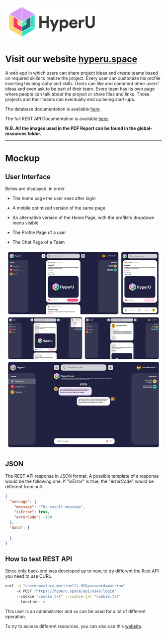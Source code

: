 ![HyperU](global-resources/logo/Logo%20Nero_Trs_300.png "HyperU")
======

# Visit our website [hyperu.space](https://hyperu.space)

A web app in which users can share project ideas and create teams based on required skills to realize the project.
Every user can customize his profile inserting his biography and skills.
Users can like and comment other users' ideas and even ask to be part of their team.
Every team has its own page where people can talk about the project or share files and links.
Those projects and their teams can eventually end up being start-ups.

The database documentation is available [here](global-resources/HyperU%20-%20Database%20Documentation.pdf).

The full REST API Documentation is available [here](https://hyperu.space/api/documentation.html).

**N.B. All the images used in the PDF Report can be found in the global-resources folder.**

---

# Mockup

## User Interface
Below are displayed, in order

* The home page the user sees after login

* A mobile optimized version of the same page

* An alternative version of the Home Page, with the profile's dropdown menu visible

* The Profile Page of a user

* The Chat Page of a Team

![UI](mockup/user-interface/UI.png "User Interface")

## JSON

The REST API response in JSON format. A possible template of a response would be the following one. If "isError" is true, the "errorCode" would be different from null.

```json
{
  "message": {
    "message": "The result message",
    "isError": true,
    "errorCode": -100
  },
  "data": {
    
  }
}
```

## How to test REST API

Since only back-end was developed up to now, to try different the Rest API you need to use CURL.

```bash
curl -d "username=luca.martinelli.09&password=martino"
     -X POST "https://hyperu.space/api/user/login" 
     --cookie "cookie.txt" --cookie-jar "cookie.txt" 
     --location -v
```
This user is an administrator and so can be used for a lot of different operation.

To try to access different resources, you can also use this [website](https://petstore.swagger.io/?url=https://hyperu.space/api/openapi.yaml).

